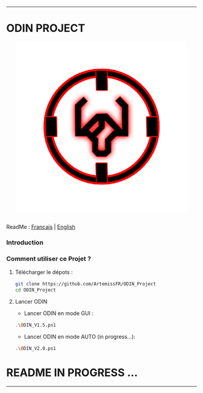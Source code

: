 
---
# ODIN PROJECT

<p align="center">
  <img src="Documentation/.files/ODIN_icon.png" alt="ODIN Icon" width="450"/>
</p>

## 

ReadMe : [Francais](https://github.com/ArtemissFR/ODIN_Project/blob/main/Documentation/README_FR.md) | [English](https://github.com/ArtemissFR/ODIN_Project/blob/main/Documentation/README_ENG.md)

### Introduction



### Comment utiliser ce Projet ?

1. Télécharger le dépots :
   
   ```bash
   git clone https://github.com/ArtemissFR/ODIN_Project
   cd ODIN_Project
   ```

2. Lancer ODIN
   - Lancer ODIN en mode GUI :
   
   ```bash
   .\ODIN_V1.5.ps1
   ```
   
   - Lancer ODIN en mode AUTO (in progress...):
   ```bash
   .\ODIN_V2.0.ps1
   ```

# README IN PROGRESS ...

---

